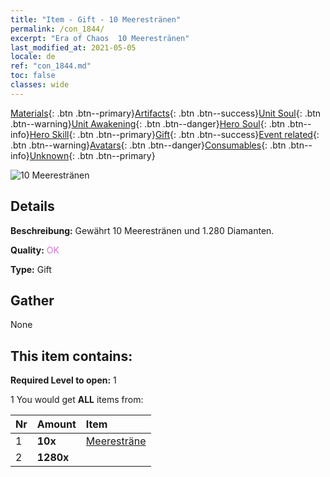 ```yaml
---
title: "Item - Gift - 10 Meerestränen"
permalink: /con_1844/
excerpt: "Era of Chaos  10 Meerestränen"
last_modified_at: 2021-05-05
locale: de
ref: "con_1844.md"
toc: false
classes: wide
---
```

 [Materials](/ItemsDE/){: .btn .btn--primary}[Artifacts](/ItemsDE/Artifacts/){: .btn .btn--success}[Unit Soul](/ItemsDE/UnitSoul/){: .btn .btn--warning}[Unit Awakening](/ItemsDE/UnitAwakening/){: .btn .btn--danger}[Hero Soul](/ItemsDE/HeroSoul/){: .btn .btn--info}[Hero Skill](/ItemsDE/HeroSkill/){: .btn .btn--primary}[Gift](/ItemsDE/Gift/){: .btn .btn--success}[Event related](/ItemsDE/Events/){: .btn .btn--warning}[Avatars](/ItemsDE/Avatars/){: .btn .btn--danger}[Consumables](/ItemsDE/Consumables/){: .btn .btn--info}[Unknown](/ItemsDE/Unknown/){: .btn .btn--primary}

 ![10 Meerestränen](/images/t/i_907466.png)

## Details
 **Beschreibung:** Gewährt 10 Meerestränen und 1.280 Diamanten.

 **Quality:** <span style="color: #DA70D6">OK</span>

 **Type:** Gift

## Gather

  None

## This item contains:

 **Required Level to open:** 1

 1 You would get **ALL** items  from:

  | Nr | Amount |     Item    |
  |:---|:-------|:------------|
  | 1 |  **10x** | [Meeresträne](/ItemsDE/con_955/) |  | 
  | 2 |  **1280x** | <i class="fas fa-gem"/> |  | 

